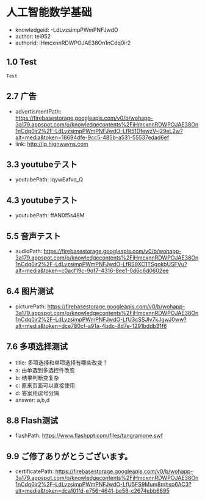 人工智能数学基础
===
* knowledgeid: -LdLvzsimpPWmPNFJwdO
* author: tei952
* authorid: iHmcxnnRDWPOJAE38On1nCdq0ir2

## 1.0 Test
```
Test
```

## 2.7 广告
* advertismentPath: https://firebasestorage.googleapis.com/v0/b/wohapp-3a179.appspot.com/o/knowledgecontents%2FiHmcxnnRDWPOJAE38On1nCdq0ir2%2F-LdLvzsimpPWmPNFJwdO-LfR51DfewzV-j29eL2w?alt=media&token=18694dfe-9cc5-485b-a531-55537edad6ef
* link: http://jp.highwayns.com

## 3.3 youtubeテスト
* youtubePath: lqywEafvq_Q

## 4.3 youtubeテスト
* youtubePath: ffAN0f5s48M

## 5.5 音声テスト
* audioPath: https://firebasestorage.googleapis.com/v0/b/wohapp-3a179.appspot.com/o/knowledgecontents%2FiHmcxnnRDWPOJAE38On1nCdq0ir2%2F-LdLvzsimpPWmPNFJwdO-LfRS8XC1TSgokbUSFVu?alt=media&token=c0acf19c-9df7-4316-8ee1-0d6c6d0602ee

## 6.4 图片测试
* picturePath: https://firebasestorage.googleapis.com/v0/b/wohapp-3a179.appspot.com/o/knowledgecontents%2FiHmcxnnRDWPOJAE38On1nCdq0ir2%2F-LdLvzsimpPWmPNFJwdO-LfU3cSSJlv7kJgwJ0ww?alt=media&token=dce780cf-a91a-4bdc-8d7e-1291bddb31f6

## 7.6 多项选择测试
* title: 多项选择和单项选择有哪些改变？
* a: 由单选到多选控件改变
* b: 结果判断变复杂
* c: 原来页面可以直接使用
* d: 答案用逗号分隔
* answer: a,b,d

## 8.8 Flash测试
* flashPath: https://www.flashppt.com/files/tangramone.swf

## 9.9 ご修了ありがとうございます。
* certificatePath: https://firebasestorage.googleapis.com/v0/b/wohapp-3a179.appspot.com/o/knowledgecontents%2FiHmcxnnRDWPOJAE38On1nCdq0ir2%2F-LdLvzsimpPWmPNFJwdO-LfU5FS9Mum8mhsp6AC3?alt=media&token=dca101fd-e756-4641-be58-c2674ebb6895
